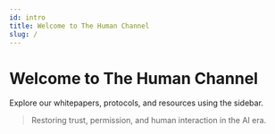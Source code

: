 ```yaml
---
id: intro
title: Welcome to The Human Channel
slug: /
---
```


# Welcome to The Human Channel

Explore our whitepapers, protocols, and resources using the sidebar.

> Restoring trust, permission, and human interaction in the AI era.
